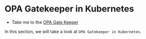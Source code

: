 # OPA Gatekeeper in Kubernetes

  - Take me to the [OPA Gate Keeper](https://kodekloud.com/topic/opa-in-kubernetes/)

In this section, we will take a look at `OPA Gatekeeper in Kubernetes`.


